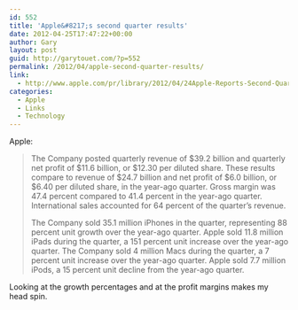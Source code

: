 ```yaml
---
id: 552
title: 'Apple&#8217;s second quarter results'
date: 2012-04-25T17:47:22+00:00
author: Gary
layout: post
guid: http://garytouet.com/?p=552
permalink: /2012/04/apple-second-quarter-results/
link:
  - http://www.apple.com/pr/library/2012/04/24Apple-Reports-Second-Quarter-Results.html
categories:
  - Apple
  - Links
  - Technology
---
```


Apple:
<blockquote>The Company posted quarterly revenue of $39.2 billion and quarterly net profit of $11.6 billion, or $12.30 per diluted share. These results compare to revenue of $24.7 billion and net profit of $6.0 billion, or $6.40 per diluted share, in the year-ago quarter. Gross margin was 47.4 percent compared to 41.4 percent in the year-ago quarter. International sales accounted for 64 percent of the quarter’s revenue.

The Company sold 35.1 million iPhones in the quarter, representing 88 percent unit growth over the year-ago quarter. Apple sold 11.8 million iPads during the quarter, a 151 percent unit increase over the year-ago quarter. The Company sold 4 million Macs during the quarter, a 7 percent unit increase over the year-ago quarter. Apple sold 7.7 million iPods, a 15 percent unit decline from the year-ago quarter.</blockquote>

Looking at the growth percentages and at the profit margins makes my head spin.
